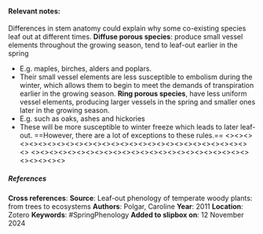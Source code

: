 #### **Relevant notes**:
Differences in stem anatomy could explain why some co-existing species leaf out at different times. 
**Diffuse porous species**: produce small vessel elements throughout the growing season, tend to leaf-out earlier in the spring
- E.g. maples, birches, alders and poplars. 
- Their small vessel elements are less susceptible to embolism during the winter, which allows them to begin to meet the demands of transpiration earlier in the growing season.
**Ring porous species**,  have less uniform vessel elements, producing larger vessels in the spring and smaller ones later in the growing season. 
- E.g. such as oaks, ashes and hickories
- These will be more susceptible to winter freeze which leads to later leaf-out. 
==However, there are a lot of exceptions to these rules.==
<><><><><><><><><><><><><><><><><><><><><><><><><><><><><>
<><><><><><><><><><><><><><><><><><><><><><><><><><><><><>
##### References
**Cross references**: 
**Source**: Leaf-out phenology of temperate woody plants: from trees to ecosystems
**Authors**: Polgar, Caroline
**Year**: 2011
**Location**: Zotero
**Keywords**: #SpringPhenology 
**Added to slipbox on**:  12 November 2024
